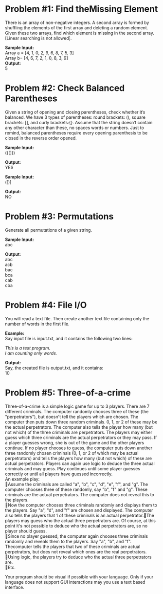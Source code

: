 # Problem #1: Find theMissing Element
There is an array of non-negative integers. A second array is formed by shuffling the elements of the first array and deleting a random element. Given these two arrays, find which element is missing in the second array. [Linear searching is not allowed].
  
  **Sample Input:**   
Array a = [4, 1, 0, 2, 9, 6, 8, 7, 5, 3]  
Array b= [4, 6, 7, 2, 1, 0, 8, 3, 9]  
**Output:**   
5

# Problem #2: Check Balanced Parentheses
Given a string of opening and closing parentheses, check whether it’s balanced. We have 3 types of parentheses: round brackets: (), square brackets: [], and curly brackets:{}. Assume that the string doesn’t contain any other character than these, no spaces words or numbers. Just to remind, balanced parentheses require every opening parenthesis to be closed in the reverse order opened.  

**Sample Input:**  
({[]})  

**Output:**   
YES  

**Sample Input:**  
([)]  

**Output:**   
NO  

# Problem #3: Permutations 
Generate all permutations of a given string.   

**Sample Input:**  
abc  

**Output:**   
abc  
acb  
bac  
bca  
cab  
cba  

# Problem #4: File I/O 
You will read a text file. Then create another text file containing only the number of words in the first file.  

**Example:**  
Say input file is input.txt, and it contains the following two lines:  

*This is a test program.*  
*I am counting only words.*  

**Output:**   
Say, the created file is output.txt, and it contains:  
10

# Problem #5: Three-of-a-crime
Three-of-a-crime is a simple logic game for up to 3 players. There are 7 different criminals. The computer randomly chooses three of these (the "perpetrators"), but doesn't tell the players which are chosen. The computer then puts down three random criminals. 0, 1, or 2 of these may be the actual perpetrators. The computer also tells the player how many (but not which) of the three criminals are perpetrators. The players may either guess which three criminals are the actual perpetrators or they may pass. If a player guesses wrong, she is out of the game and the other players continue. If no player chooses to guess, the computer puts down another three randomly chosen criminals (0, 1, or 2 of which may be actual perpetrators) and tells the players how many (but not which) of these are actual perpetrators. Players can again use logic to deduce the three actual criminals and may guess. Play continues until some player guesses correctly or until all players have guessed incorrectly.  
An example play:  
Assume the criminals are called "a", "b", "c", "d", "e", "f", and "g". The computer chooses three of these randomly, say "b", "f" and "g". These criminals are the actual perpetrators. The computer does not reveal this to the players.  
Now the computer chooses three criminals randomly and displays them to the players. Say "a", "d", and "f" are chosen and displayed. The computer also tells the players that 1 of these criminals is an actual perpetrator.The players may guess who the actual three perpetrators are. Of course, at this point it's not possible to deduce who the actual perpetrators are, so no player should guess.  
Since no player guessed, the computer again chooses three criminals randomly and reveals them to the players. Say "a", "b", and "f". Thecomputer tells the players that two of these criminals are actual perpetrators, but does not reveal which ones are the real perpetrators.  
Using logic, the players try to deduce who the actual three perpetrators are.  
Etc.  

Your program should be visual if possible with your language. Only if your language does not support GUI interactions may you use a text based interface.

